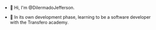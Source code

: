 - 👋 Hi, I'm @DilermadoJefferson.

- 🌱 In its own development phase, learning to be a software developer with the Transfero academy.
